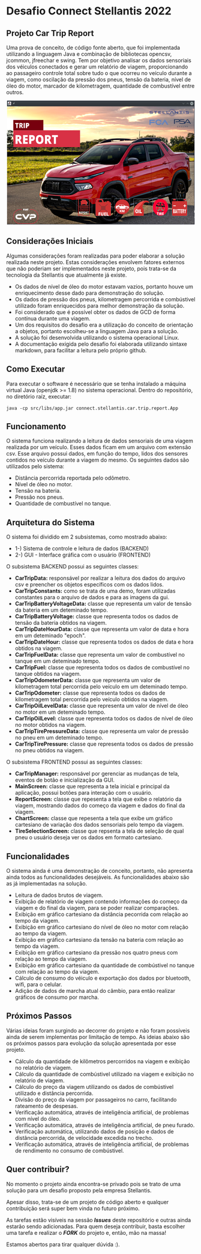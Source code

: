 # Desafio Connect Stellantis 2022

## Projeto Car Trip Report
Uma prova de conceito, de código fonte aberto, que foi implementada utilizando a linguagem Java e combinação de bibliotecas opencsv,
jcommon, jfreechar e swing. Tem por objetivo analisar os dados sensoriais dos véiculos conectados e gerar um relatório de viagem,
proporcionando ao passageiro controle total sobre tudo o que ocorreu no veículo durante a viagem, como oscilação da pressão dos pneus,
tensão da bateria, nível de óleo do motor, marcador de kilometragem, quantidade de combustível entre outros.

<p align="center">
  <img width="500" height="330" src="img/mainscreen.png">
</p>

## Considerações Iniciais
Algumas considerações foram realizadas para poder elaborar a solução realizada neste projeto. Estas considerações envolvem fatores
externos que não poderiam ser implementados neste projeto, pois trata-se da tecnologia da Stellantis que atualmente já existe.
- Os dados de nível de óleo do motor estavam vazios, portanto houve um enriquecimento desse dado para demonstração do solução.
- Os dados de pressão dos pneus, kilometragem percorrida e combústivel utilizado foram enriquecidos para melhor demonstração da solução.
- Foi considerado que é possível obter os dados de GCD de forma contínua durante uma viagem.
- Um dos requisitos do desafio era a utilização do conceito de orientação a objetos, portanto escolheu-se a linguagem Java para a solução.
- A solução foi desenvolvida utilizando o sistema operacional Linux.
- A documentação exigida pelo desafio foi elaborada utilizando sintaxe markdown, para facilitar a leitura pelo próprio github.

## Como Executar

Para executar o software é necessário que se tenha instalado a máquina virtual Java (openjdk >= 1.8) no sistema operacional.
Dentro do repositório, no diretório raíz, executar:

```
java -cp src/libs/app.jar connect.stellantis.car.trip.report.App
```

## Funcionamento

O sistema funciona realizando a leitura de dados sensoriais de uma viagem realizada por um veículo. Esses dados ficam em um arquivo com extensão csv.
Esse arquivo possui dados, em função do tempo, lidos dos sensores contidos no veículo durante a viagem do mesmo.
Os seguintes dados são utilizados pelo sistema:
- Distância percorrida reportada pelo odômetro.
- Nível de óleo no motor.
- Tensão na bateria.
- Pressão nos pneus.
- Quantidade de combustível no tanque.

## Arquitetura do Sistema

O sistema foi dividido em 2 subsistemas, como mostrado abaixo:

- 1-) Sistema de controle e leitura de dados (BACKEND)
- 2-) GUI - Interface gráfica com o usuário (FRONTEND)

O subsistema BACKEND possui as seguintes classes:
- **CarTripData:** responsável por realizar a leitura dos dados do arquivo csv e preencher os objetos específicos com os dados lidos.
- **CarTripConstants:** como se trata de uma demo, foram utilizadas constantes para o arquivo de dados e para as imagens da gui.
- **CarTripBatteryVoltageData:** classe que representa um valor de tensão da bateria em um deteminado tempo.
- **CarTripBatteryVoltage:** classe que representa todos os dados de tensão da bateria obtidos na viagem.
- **CarTripDateHourData:** classe que representa um valor de data e hora em um deteminado "epoch".
- **CarTripDateHour:** classe que representa todos os dados de data e hora obtidos na viagem.
- **CarTripFuelData:** classe que representa um valor de combustível no tanque em um deteminado tempo.
- **CarTripFuel:** classe que representa todos os dados de combustível no tanque obtidos na viagem.
- **CarTripOdometerData:** classe que representa um valor de kilometragem total percorrida pelo veículo em um deteminado tempo.
- **CarTripOdometer:** classe que representa todos os dados de kilometragem total percorrida pelo veículo obtidos na viagem.
- **CarTripOilLevelData:** classe que representa um valor de nível de óleo no motor em um deteminado tempo.
- **CarTripOilLevel:** classe que representa todos os dados de nível de óleo no motor obtidos na viagem.
- **CarTripTirePressureData:** classe que representa um valor de pressão no pneu em um deteminado tempo.
- **CarTripTirePressure:** classe que representa todos os dados de pressão no pneu obtidos na viagem.

O subsistema FRONTEND possui as seguintes classes:
- **CarTripManager:** responsável por gerenciar as mudanças de tela, eventos de botão e inicialização da GUI.
- **MainScreen:** classe que representa a tela inicial e principal da aplicação, possui botões para interação com o usuário.
- **ReportScreen:** classe que repesenta a tela que exibe o relatório da viagem, mostrando dados do começo da viagem e dados do final da viagem.
- **ChartScreen:** classe que repesenta a tela que exibe um gráfico cartesiano de variação dos dados sensoriais pelo tempo da viagem.
- **TireSelectionScreen:** classe que repsenta a tela de seleção de qual pneu o usuário deseja ver os dados em formato cartesiano.

## Funcionalidades

O sistema ainda é uma demonstração de conceito, portanto, não apresenta ainda todos as funcionalidades desejáveis.
As funcionalidades abaixo são as já implementadas na solução.
- Leitura de dados brutos de viagem.
- Exibição de relatório de viagem contendo informações do começo da viagem e do final da viagem, para se poder realizar comparações.
- Exibição em gráfico cartesiano da distância pecorrida com relação ao tempo da viagem.
- Exibição em gráfico cartesiano do nível de óleo no motor com relação ao tempo da viagem.
- Exibição em gráfico cartesiano da tensão na bateria com relação ao tempo da viagem.
- Exibição em gráfico cartesiano da pressão nos quatro pneus com relação ao tempo da viagem.
- Exibição em gráfico cartesiano da quantidade de combústivel no tanque com relação ao tempo da viagem.
- Cálculo de consumo do véiculo e exportação dos dados por bluetooth, wifi, para o celular.
- Adição de dados de marcha atual do câmbio, para então realizar gráficos de consumo por marcha.

## Próximos Passos

Várias ideias foram surgindo ao decorrer do projeto e não foram possíveis ainda de serem implementas por limitação de tempo.
As ideias abaixo são os próximos passos para evolução da solução apresentada por esse projeto.
- Cálculo da quantidade de kilômetros percorridos na viagem e exibição no relatório de viagem.
- Cálculo da quantidade de combústivel utilizado na viagem e exibição no relatório de viagem.
- Cálculo do preço da viagem utilizando os dados de combústivel utilizado e distância percorrida.
- Divisão do preço da viagem por passageiros no carro, facilitando rateamento de despesas.
- Verificação automática, através de inteligência artificial, de problemas com nível do óleo.
- Verificação automática, através de inteligência artificial, de pneu furado.
- Verificação automática, utilizando dados de posição e dados de distância percorrida, de velocidade excedida no trecho.
- Verificação automática, através de inteligência artificial, de problemas de rendimento no consumo de combústivel.

## Quer contribuir?

No momento o projeto ainda encontra-se privado pois se trato de uma solução para um desafio proposto pela empresa Stellantis.

Apesar disso, trata-se de um projeto de código aberto e qualquer contribuição será super bem vinda no futuro próximo.

As tarefas estão visíveis na sessão **_Issues_** deste repositório e outras ainda estarão sendo adicionadas. Para quem deseja contribuir, basta escolher uma tarefa e realizar o **_FORK_** do projeto e, então, mão na massa!

Estamos abertos para tirar qualquer dúvida :).
